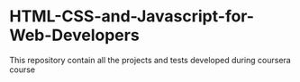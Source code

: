 # HTML-CSS-and-Javascript-for-Web-Developers
This repository contain all the projects and tests developed during coursera course
